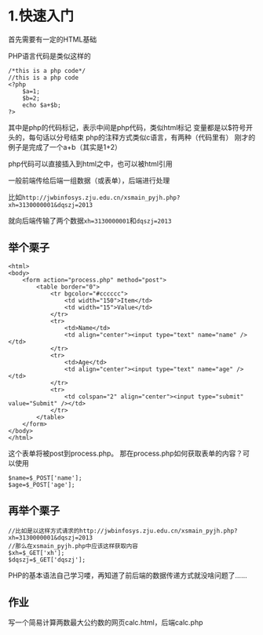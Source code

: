 ﻿# 1.快速入门

首先需要有一定的HTML基础

PHP语言代码是类似这样的
```
/*this is a php code*/
//this is a php code
<?php
	$a=1;
	$b=2;
	echo $a+$b;
?>
```
其中<?php ... ?>是php的代码标记，表示中间是php代码，类似html标记
变量都是以$符号开头的，每句话以分号结束
php的注释方式类似c语言，有两种（代码里有）
刚才的例子是完成了一个a+b（其实是1+2）


php代码可以直接插入到html之中，也可以被html引用

一般前端传给后端一组数据（或表单），后端进行处理

比如```http://jwbinfosys.zju.edu.cn/xsmain_pyjh.php?xh=3130000001&dqszj=2013```

就向后端传输了两个数据```xh=3130000001```和```dqszj=2013```

## 举个栗子
```
<html>
<body>
	<form action="process.php" method="post">
		<table border="0">
			<tr bgcolor="#cccccc">
				<td width="150">Item</td>
				<td width="15">Value</td>
			</tr>	
			<tr>
				<td>Name</td>
				<td align="center"><input type="text" name="name" /></td>
			</tr>
			<tr>
				<td>Age</td>
				<td align="center"><input type="text" name="age" /></td>
			</tr>
			<tr>
				<td colspan="2" align="center"><input type="submit" value="Submit" /></td>
			</tr>
		</table>
	</form>
</body>
</html>
```
这个表单将被post到process.php。
那在process.php如何获取表单的内容？可以使用
```
$name=$_POST['name'];
$age=$_POST['age'];
```

## 再举个栗子
```
//比如是以这样方式请求的http://jwbinfosys.zju.edu.cn/xsmain_pyjh.php?xh=3130000001&dqszj=2013
//那么在xsmain_pyjh.php中应该这样获取内容
$xh=$_GET['xh'];
$dqszj=$_GET['dqszj'];
```


PHP的基本语法自己学习喽，再知道了前后端的数据传递方式就没啥问题了……

## 作业
写一个简易计算两数最大公约数的网页calc.html，后端calc.php
